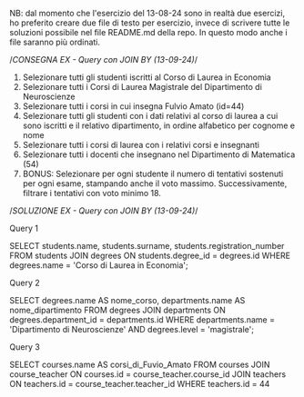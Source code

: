 NB: dal momento che l'esercizio del 13-08-24 sono in realtà due esercizi, ho preferito creare due file di testo per esercizio, invece di scrivere tutte le soluzioni possibile nel file README.md della repo. In questo modo anche i file saranno più ordinati.

 /*CONSEGNA EX - Query con JOIN BY (13-09-24)*/

 1. Selezionare tutti gli studenti iscritti al Corso di Laurea in Economia
 2. Selezionare tutti i Corsi di Laurea Magistrale del Dipartimento di
    Neuroscienze
 3. Selezionare tutti i corsi in cui insegna Fulvio Amato (id=44)
 4. Selezionare tutti gli studenti con i dati relativi al corso di laurea a cui
    sono iscritti e il relativo dipartimento, in ordine alfabetico per cognome e
     nome
 5. Selezionare tutti i corsi di laurea con i relativi corsi e insegnanti
 6. Selezionare tutti i docenti che insegnano nel Dipartimento di
    Matematica (54)
 7. BONUS: Selezionare per ogni studente il numero di tentativi sostenuti
    per ogni esame, stampando anche il voto massimo. Successivamente,
    filtrare i tentativi con voto minimo 18.

  /*SOLUZIONE EX - Query con JOIN BY (13-09-24)*/

  Query 1 

  SELECT students.name, students.surname, students.registration_number 
  FROM students JOIN degrees ON students.degree_id = degrees.id 
  WHERE degrees.name = 'Corso di Laurea in Economia';

  Query 2 

  SELECT degrees.name AS nome_corso, departments.name AS nome_dipartimento 
  FROM degrees JOIN departments ON degrees.department_id = departments.id 
  WHERE departments.name = 'Dipartimento di Neuroscienze' 
  AND degrees.level = 'magistrale';

  Query 3

  SELECT courses.name AS corsi_di_Fuvio_Amato
  FROM courses
  JOIN course_teacher ON courses.id = course_teacher.course_id
  JOIN teachers ON teachers.id = course_teacher.teacher_id
  WHERE teachers.id = 44